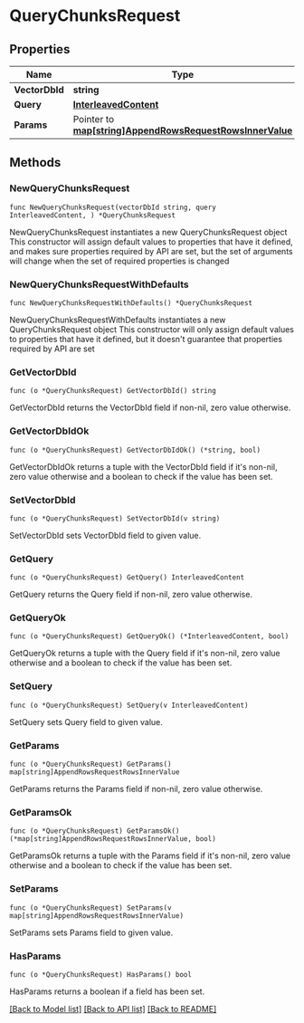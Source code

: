 # QueryChunksRequest

## Properties

Name | Type | Description | Notes
------------ | ------------- | ------------- | -------------
**VectorDbId** | **string** |  | 
**Query** | [**InterleavedContent**](InterleavedContent.md) |  | 
**Params** | Pointer to [**map[string]AppendRowsRequestRowsInnerValue**](AppendRowsRequestRowsInnerValue.md) |  | [optional] 

## Methods

### NewQueryChunksRequest

`func NewQueryChunksRequest(vectorDbId string, query InterleavedContent, ) *QueryChunksRequest`

NewQueryChunksRequest instantiates a new QueryChunksRequest object
This constructor will assign default values to properties that have it defined,
and makes sure properties required by API are set, but the set of arguments
will change when the set of required properties is changed

### NewQueryChunksRequestWithDefaults

`func NewQueryChunksRequestWithDefaults() *QueryChunksRequest`

NewQueryChunksRequestWithDefaults instantiates a new QueryChunksRequest object
This constructor will only assign default values to properties that have it defined,
but it doesn't guarantee that properties required by API are set

### GetVectorDbId

`func (o *QueryChunksRequest) GetVectorDbId() string`

GetVectorDbId returns the VectorDbId field if non-nil, zero value otherwise.

### GetVectorDbIdOk

`func (o *QueryChunksRequest) GetVectorDbIdOk() (*string, bool)`

GetVectorDbIdOk returns a tuple with the VectorDbId field if it's non-nil, zero value otherwise
and a boolean to check if the value has been set.

### SetVectorDbId

`func (o *QueryChunksRequest) SetVectorDbId(v string)`

SetVectorDbId sets VectorDbId field to given value.


### GetQuery

`func (o *QueryChunksRequest) GetQuery() InterleavedContent`

GetQuery returns the Query field if non-nil, zero value otherwise.

### GetQueryOk

`func (o *QueryChunksRequest) GetQueryOk() (*InterleavedContent, bool)`

GetQueryOk returns a tuple with the Query field if it's non-nil, zero value otherwise
and a boolean to check if the value has been set.

### SetQuery

`func (o *QueryChunksRequest) SetQuery(v InterleavedContent)`

SetQuery sets Query field to given value.


### GetParams

`func (o *QueryChunksRequest) GetParams() map[string]AppendRowsRequestRowsInnerValue`

GetParams returns the Params field if non-nil, zero value otherwise.

### GetParamsOk

`func (o *QueryChunksRequest) GetParamsOk() (*map[string]AppendRowsRequestRowsInnerValue, bool)`

GetParamsOk returns a tuple with the Params field if it's non-nil, zero value otherwise
and a boolean to check if the value has been set.

### SetParams

`func (o *QueryChunksRequest) SetParams(v map[string]AppendRowsRequestRowsInnerValue)`

SetParams sets Params field to given value.

### HasParams

`func (o *QueryChunksRequest) HasParams() bool`

HasParams returns a boolean if a field has been set.


[[Back to Model list]](../README.md#documentation-for-models) [[Back to API list]](../README.md#documentation-for-api-endpoints) [[Back to README]](../README.md)


